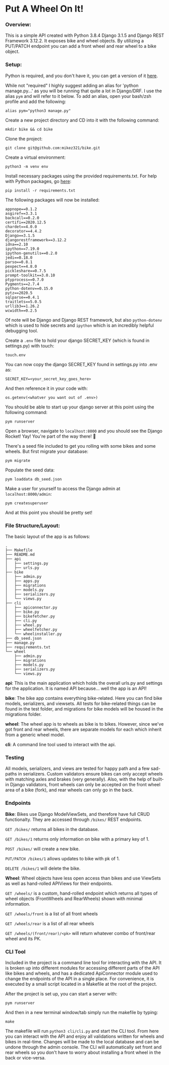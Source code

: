 # Put A Wheel On It!
### Overview:
This is a simple API created with Python 3.8.4 Django 3.1.5 and Django REST Framework 3.12.2. It exposes bike and wheel objects.  By utilizing a PUT/PATCH endpoint you can add a front wheel and rear wheel to a bike object.

### Setup:
Python is required, and you don't have it, you can get a version of it [here](https://www.python.org/downloads/).

While not "required" I highly suggest adding an alias for 'python manage.py...' as you will be running that quite a lot in Django/DRF.  I use the alias `pym` and will refer to it below.  To add an alias, open your bash/zsh profile and add the following:

`alias pym="python3 manage.py"`

Create a new project directory and CD into it with the following command:

`mkdir bike && cd bike`

Clone the project:

`git clone git@github.com:mikez321/bike.git`

Create a virtual environment:

`python3 -m venv env`

Install necessary packages using the provided requirements.txt.  For help with Python packages, go [here](https://packaging.python.org/tutorials/installing-packages/):

`pip install -r requirements.txt`

The following packages will now be installed:

```
appnope==0.1.2
asgiref==3.3.1
backcall==0.2.0
certifi==2020.12.5
chardet==4.0.0
decorator==4.4.2
Django==3.1.5
djangorestframework==3.12.2
idna==2.10
ipython==7.19.0
ipython-genutils==0.2.0
jedi==0.18.0
parso==0.8.1
pexpect==4.8.0
pickleshare==0.7.5
prompt-toolkit==3.0.10
ptyprocess==0.7.0
Pygments==2.7.4
python-dotenv==0.15.0
pytz==2020.5
sqlparse==0.4.1
traitlets==5.0.5
urllib3==1.26.2
wcwidth==0.2.5
```

Of note will be Django and Django REST framework, but also `python-dotenv` which is used to hide secrets and `ipython` which is an incredibly helpful debugging tool.

Create a `.env` file to hold your django SECRET_KEY (which is found in settings.py) with touch:

`touch.env`

You can now copy the django SECRET_KEY found in settings.py into .env as:

```
SECRET_KEY=<your_secret_key_goes_here>
```

And then reference it in your code with:

`os.getenv(<whatver you want out of .env>)`

You should be able to start up your django server at this point using the following command:

`pym runserver`

Open a browser, navigate to `localhost:8000` and you should see the Django Rocket!  Yay!  You're part of the way there! :rocket:

There's a seed file included to get you rolling with some bikes and some wheels.  But first migrate your database:

`pym migrate`

Populate the seed data:

`pym loaddata db_seed.json`

Make a user for yourself to access the Django admin at `localhost:8000/admin`:

`pym createsuperuser`

And at this point you should be pretty set!


### File Structure/Layout:
The basic layout of the app is as follows:
```
.
├── Makefile
├── README.md
├── api
│   ├── settings.py
│   ├── urls.py
├── bike
│   ├── admin.py
│   ├── apps.py
│   ├── migrations
│   ├── models.py
│   ├── serializers.py
│   └── views.py
├── cli
│   ├── apiconnector.py
│   ├── bike.py
│   ├── bikefetcher.py
│   ├── cli.py
│   ├── wheel.py
│   ├── wheelfetcher.py
│   └── wheelinstaller.py
├── db_seed.json
├── manage.py
├── requirements.txt
└── wheel
    ├── admin.py
    ├── migrations
    ├── models.py
    ├── serializers.py
    └── views.py
```
__api__: This is the main application which holds the overall urls.py and settings for the application.  It is named API because... well the app is an API!

__bike__: The bike app contains everything bike-related.  Here you can find bike models, serializers, and viewsets.  All tests for bike-related things can be found in the test folder, and migrations for bike models will be housed in the migrations folder.

__wheel__: The wheel app is to wheels as bike is to bikes.  However, since we've got front and rear wheels, there are separate models for each which inherit from a generic wheel model.

__cli__: A command line tool used to interact with the api.


### Testing
All models, serializers, and views are tested for happy path and a few sad-paths in serializers.  Custom validators ensure bikes can only accept wheels with matching axles and brakes (very generally).  Also, with the help of built-in Django validators, front wheels can only be accepted on the front wheel area of a bike (fork), and rear wheels can only go in the back.


### Endpoints
__Bike__:  Bikes use Django ModelViewSets, and therefore have full CRUD functionalty.  They are accessed through `/bikes/` REST endpoints.

`GET /bikes/` returns all bikes in the database.

`GET /bikes/1` returns only information on bike with a primary key of 1.

`POST /bikes/` will create a new bike.

`PUT/PATCH /bikes/1` allows updates to bike with pk of 1.

`DELETE /bikes/1` will delete the bike.

__Wheel__:  Wheel objects have less open access than bikes and use ViewSets as well as hand-rolled APIViews for their endpoints.

`GET /wheels/` is a custom, hand-rolled endpoint which returns all types of wheel objects (FrontWheels and RearWheels) shown with minimal information.

`GET /wheels/front` is a list of all front wheels

`GET /wheels/rear` is a list of all rear wheels

`GET /wheels/(front/rear)/<pk>` will return whatever combo of front/rear wheel and its PK.


### CLI Tool
Included in the project is a command line tool for interacting with the API.  It is broken up into different modules for accessing different parts of the API like bikes and wheels, and has a dedicated ApiConnector module used to change the endpoints of the API in a single place.  For convenience, it is executed by a small script located in a Makefile at the root of the project.

After the project is set up, you can start a server with:

`pym runserver`

And then in a new terminal window/tab simply run the makefile by typing:

`make`

The makefile will run `python3 cli/cli.py` and start the CLI tool.  From here you can interact with the API and enjoy all validations written for wheels and bikes in real-time.  Changes will be made to the local database and can be undone through the admin console.  The CLI will automatically set front and rear wheels so you don't have to worry about installing a front wheel in the back or vice-versa.
